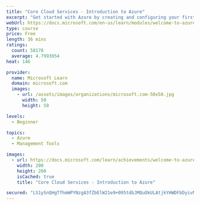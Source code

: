 ```yaml
---
title: "Core Cloud Services - Introduction to Azure"
excerpt: "Get started with Azure by creating and configuring your first website in the cloud."
webUrl: https://docs.microsoft.com/en-us/learn/modules/welcome-to-azure/
type: course
price: Free
length: 36 mins
ratings:
  count: 58178
  average: 4.7993054
heat: 146

provider:
  name: Microsoft Learn
  domain: microsoft.com
  images:
    - url: /assets/images/organizations/microsoft.com-50x50.jpg
      width: 50
      height: 50

levels:
  - Beginner

topics:
  - Azure
  - Management Tools

images:
  - url: https://docs.microsoft.com/learn/achievements/welcome-to-azure-social.png
    width: 200
    height: 200
    isCached: true
    title: "Core Cloud Services - Introduction to Azure"

secured: "LS1ySnQHgTfhmWPYNzgA3fZbElW21e9+095tdbJMQuOkULAtjkYHWDFbDyivNCjXMzHoPPFOHwkpqBepvtpIQvL69vh8JrQVfNW1S471DtQAQtDwr2SehgX8cQwJxgfIAvl+bSH4Mp3/voeS7NUjzLoqI89/VoMlkrYCH0XWm4BklrCLcHQlZxdEmHwvEvRUvtjABvogzkI/X4S+Iv1GAL24AfFYjbBlPd9xqF8BCFPNvL/vbKF6xnJR6YdM1whlYZdRv8AbgEXNhCozAmbCNNkcgXXG3yMRSatzHbXDlB2TjlapvetN1s+3Rm4U1M48f0YVcUudii+voapw1uNPI/StXGgbze2dyic3gla44Kw1SbVVwkoD48KgneWB/QoOA/XuXkokMlJCnAnP3kRLMg==;lc1cwxlCv5889bnkkNyiBQ=="
---
```


